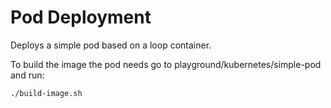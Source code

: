 # Pod Deployment

Deploys a simple pod based on a loop container.

To build the image the pod needs go to playground/kubernetes/simple-pod and run:

```bash
./build-image.sh
```